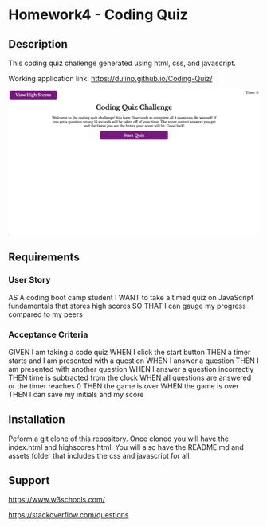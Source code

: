 # Homework4 - Coding Quiz
## Description
This coding quiz challenge generated using html, css, and javascript.

Working application link: https://dulinp.github.io/Coding-Quiz/

![Demo Picture](https://github.com/Dulinp/Coding-Quiz/blob/main/assets/images/Coding-Quiz-Demo.png)
## Requirements
### User Story
AS A coding boot camp student
I WANT to take a timed quiz on JavaScript fundamentals that stores high scores
SO THAT I can gauge my progress compared to my peers
### Acceptance Criteria
GIVEN I am taking a code quiz
WHEN I click the start button
THEN a timer starts and I am presented with a question
WHEN I answer a question
THEN I am presented with another question
WHEN I answer a question incorrectly
THEN time is subtracted from the clock
WHEN all questions are answered or the timer reaches 0
THEN the game is over
WHEN the game is over
THEN I can save my initials and my score
## Installation
Peform a git clone of this repository. Once cloned you will have the index.html and highscores.html. You will also have the README.md and assets folder that includes the css and javascript for all.
## Support
https://www.w3schools.com/

https://stackoverflow.com/questions
